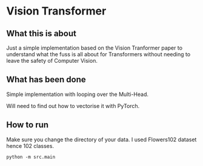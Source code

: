 # Vision Transformer

## What this is about
Just a simple implementation based on the Vision Tranformer paper to understand what the fuss is all about for Transformers without needing to leave the safety of Computer Vision.

## What has been done 
Simple implementation with looping over the Multi-Head.

Will need to find out how to vectorise it with PyTorch.

## How to run 

Make sure you change the directory of your data. I used Flowers102 dataset hence 102 classes. 

```
python -m src.main
```
